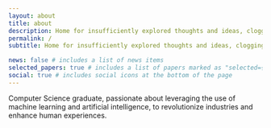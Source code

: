 ```yaml
---
layout: about
title: about
description: Home for insufficiently explored thoughts and ideas, clogging up valuable brain memory space O(n!).
permalink: /
subtitle: Home for insufficiently explored thoughts and ideas, clogging up valuable brain memory space O(n!).

news: false # includes a list of news items
selected_papers: true # includes a list of papers marked as "selected={true}"
social: true # includes social icons at the bottom of the page
---
```


Computer Science graduate, passionate about leveraging the use of machine learning and artificial intelligence, to revolutionize industries and enhance human experiences.